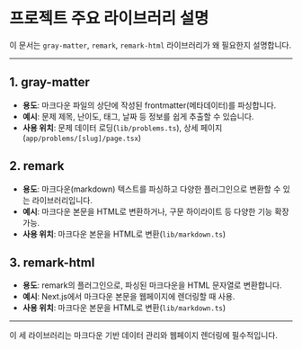 # 프로젝트 주요 라이브러리 설명

이 문서는 `gray-matter`, `remark`, `remark-html` 라이브러리가 왜 필요한지 설명합니다.

---

## 1. gray-matter
- **용도**: 마크다운 파일의 상단에 작성된 frontmatter(메타데이터)를 파싱합니다.
- **예시**: 문제 제목, 난이도, 태그, 날짜 등 정보를 쉽게 추출할 수 있습니다.
- **사용 위치**: 문제 데이터 로딩(`lib/problems.ts`), 상세 페이지(`app/problems/[slug]/page.tsx`)

## 2. remark
- **용도**: 마크다운(markdown) 텍스트를 파싱하고 다양한 플러그인으로 변환할 수 있는 라이브러리입니다.
- **예시**: 마크다운 본문을 HTML로 변환하거나, 구문 하이라이트 등 다양한 기능 확장 가능.
- **사용 위치**: 마크다운 본문을 HTML로 변환(`lib/markdown.ts`)

## 3. remark-html
- **용도**: remark의 플러그인으로, 파싱된 마크다운을 HTML 문자열로 변환합니다.
- **예시**: Next.js에서 마크다운 본문을 웹페이지에 렌더링할 때 사용.
- **사용 위치**: 마크다운 본문을 HTML로 변환(`lib/markdown.ts`)

---

이 세 라이브러리는 마크다운 기반 데이터 관리와 웹페이지 렌더링에 필수적입니다.
